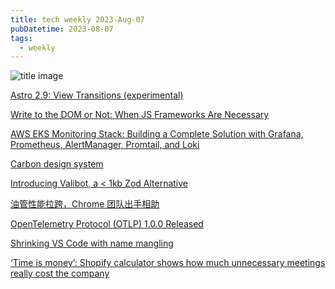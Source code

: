 ```yaml
---
title: tech weekly 2023-Aug-07
pubDatetime: 2023-08-07
tags:
  - weekly
---
```


![title image](https://images.unsplash.com/photo-1522643062452-f5b403123bdf?ixlib=rb-4.0.3&ixid=M3wxMjA3fDB8MHxwaG90by1wYWdlfHx8fGVufDB8fHx8fA%3D%3D&auto=format&fit=crop&w=1470&q=80)

[Astro 2.9: View Transitions (experimental)](https://astro.build/blog/astro-290/)

[Write to the DOM or Not: When JS Frameworks Are Necessary](https://thenewstack.io/write-to-the-dom-or-not-when-js-frameworks-are-necessary/)

[AWS EKS Monitoring Stack: Building a Complete Solution with Grafana, Prometheus, AlertManager, Promtail, and Loki](https://itnext.io/aws-eks-monitoring-stack-building-a-complete-solution-with-grafana-prometheus-alertmanager-adb9948e5951)

[Carbon design system](https://carbondesignsystem.com/)

[Introducing Valibot, a < 1kb Zod Alternative](https://www.builder.io/blog/introducing-valibot)

[油管性能拉跨，Chrome 团队出手相助](https://mp.weixin.qq.com/s/q7XgZBmWh67_7zHszzp8BQ)

[OpenTelemetry Protocol (OTLP) 1.0.0 Released](https://www.infoq.com/news/2023/08/otlp-version-one-released/)

[Shrinking VS Code with name mangling](https://code.visualstudio.com/blogs/2023/07/20/mangling-vscode)

[‘Time is money’: Shopify calculator shows how much unnecessary meetings really cost the company](https://edition.cnn.com/2023/07/12/tech/shopify-meeting-cost-calculator/index.html)

[]()

[]()
